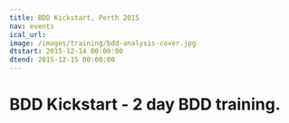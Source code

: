 ```yaml
---
title: BDD Kickstart, Perth 2015
nav: events
ical_url:
image: /images/training/bdd-analysis-cover.jpg
dtstart: 2015-12-14 00:00:00
dtend: 2015-12-15 00:00:00
---
```

<div class="container">
  <h1>BDD Kickstart - 2 day BDD training.</h1>
</div>
